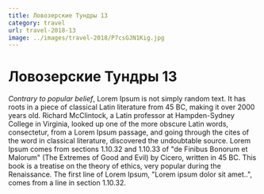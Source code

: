 ```yaml
---
title: Ловозерские Тундры 13
category: travel
url: travel-2018-13
image: ../images/travel-2018/P7csGJN1Kig.jpg
---
```


# Ловозерские Тундры 13

*Contrary to popular belief*, Lorem Ipsum is not simply random text. 
It has roots in a piece of classical Latin literature from 45 BC, making it over 2000 years old. 
Richard McClintock, a Latin professor at Hampden-Sydney College in Virginia, 
looked up one of the more obscure Latin words, consectetur, from a Lorem Ipsum passage, 
and going through the cites of the word in classical literature, discovered the undoubtable source. 
Lorem Ipsum comes from sections 1.10.32 and 1.10.33 of "de Finibus Bonorum et Malorum" 
(The Extremes of Good and Evil) by Cicero, written in 45 BC. This book is a treatise on the theory of ethics, 
very popular during the Renaissance. The first line of Lorem Ipsum, "Lorem ipsum dolor sit amet..", 
comes from a line in section 1.10.32.